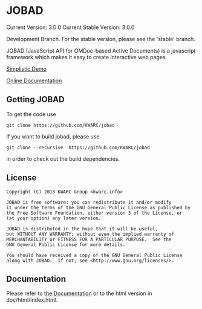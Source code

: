 # JOBAD

Current Version: 3.0.0
Current Stable Version: 3.0.0

Development Branch. For the stable version, please see the 'stable' branch. 

JOBAD (JavaScript API for OMDoc-based Active Documents) is a javascript framework which makes it easy to create interactive web pages. 

[Simplistic Demo](http://kwarc.github.com/jobad/examples/build/simple/release.html)


[Online Documentation](http://kwarc.github.com/jobad/)


## Getting JOBAD

To get the code use 

    git clone https://github.com/KWARC/jobad
    
If you want to build jobad, please use

    git clone --recursive  https://github.com/KWARC/jobad
    
in order to check out the build dependencies. 

## License

	Copyright (C) 2013 KWARC Group <kwarc.info>
		
	JOBAD is free software: you can redistribute it and/or modify
	it under the terms of the GNU General Public License as published by
	the Free Software Foundation, either version 3 of the License, or
	(at your option) any later version.
	
	JOBAD is distributed in the hope that it will be useful,
	but WITHOUT ANY WARRANTY; without even the implied warranty of
	MERCHANTABILITY or FITNESS FOR A PARTICULAR PURPOSE.  See the
	GNU General Public License for more details.
	
	You should have received a copy of the GNU General Public License
	along with JOBAD.  If not, see <http://www.gnu.org/licenses/>.

## Documentation
Please refer to [the Documentation](doc/md/index.md) or to the html version in doc/html/index.html. 

